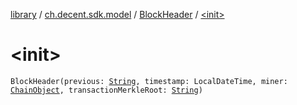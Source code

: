 [library](../../index.md) / [ch.decent.sdk.model](../index.md) / [BlockHeader](index.md) / [&lt;init&gt;](./-init-.md)

# &lt;init&gt;

`BlockHeader(previous: `[`String`](https://kotlinlang.org/api/latest/jvm/stdlib/kotlin/-string/index.html)`, timestamp: LocalDateTime, miner: `[`ChainObject`](../-chain-object/index.md)`, transactionMerkleRoot: `[`String`](https://kotlinlang.org/api/latest/jvm/stdlib/kotlin/-string/index.html)`)`